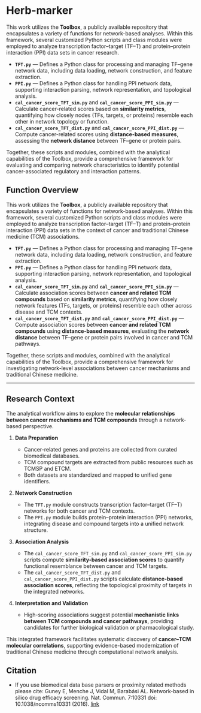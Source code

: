 # Herb-marker

This work utilizes the **Toolbox**, a publicly available repository that encapsulates a variety of functions for network-based analyses. Within this framework, several customized Python scripts and class modules were employed to analyze transcription factor–target (TF–T) and protein–protein interaction (PPI) data sets in cancer research.  

- **`TFT.py`** — Defines a Python class for processing and managing TF–gene network data, including data loading, network construction, and feature extraction.  
- **`PPI.py`** — Defines a Python class for handling PPI network data, supporting interaction parsing, network representation, and topological analysis.  
- **`cal_cancer_score_TFT_sim.py`** and **`cal_cancer_score_PPI_sim.py`** — Calculate cancer-related scores based on **similarity metrics**, quantifying how closely nodes (TFs, targets, or proteins) resemble each other in network topology or function.  
- **`cal_cancer_score_TFT_dist.py`** and **`cal_cancer_score_PPI_dist.py`** — Compute cancer-related scores using **distance-based measures**, assessing the **network distance** between TF–gene or protein pairs.  

Together, these scripts and modules, combined with the analytical capabilities of the Toolbox, provide a comprehensive framework for evaluating and comparing network characteristics to identify potential cancer-associated regulatory and interaction patterns.
## Function Overview

This work utilizes the **Toolbox**, a publicly available repository that encapsulates a variety of functions for network-based analyses. Within this framework, several customized Python scripts and class modules were employed to analyze transcription factor–target (TF–T) and protein–protein interaction (PPI) data sets in the context of cancer and traditional Chinese medicine (TCM) associations.  

- **`TFT.py`** — Defines a Python class for processing and managing TF–gene network data, including data loading, network construction, and feature extraction.  
- **`PPI.py`** — Defines a Python class for handling PPI network data, supporting interaction parsing, network representation, and topological analysis.  
- **`cal_cancer_score_TFT_sim.py`** and **`cal_cancer_score_PPI_sim.py`** — Calculate association scores between **cancer and related TCM compounds** based on **similarity metrics**, quantifying how closely network features (TFs, targets, or proteins) resemble each other across disease and TCM contexts.  
- **`cal_cancer_score_TFT_dist.py`** and **`cal_cancer_score_PPI_dist.py`** — Compute association scores between **cancer and related TCM compounds** using **distance-based measures**, evaluating the **network distance** between TF–gene or protein pairs involved in cancer and TCM pathways.  

Together, these scripts and modules, combined with the analytical capabilities of the Toolbox, provide a comprehensive framework for investigating network-level associations between cancer mechanisms and traditional Chinese medicine.

---

## Research Context

The analytical workflow aims to explore the **molecular relationships between cancer mechanisms and TCM compounds** through a network-based perspective.  

1. **Data Preparation**  
   - Cancer-related genes and proteins are collected from curated biomedical databases.  
   - TCM compound targets are extracted from public resources such as TCMSP and ETCM.  
   - Both datasets are standardized and mapped to unified gene identifiers.  

2. **Network Construction**  
   - The `TFT.py` module constructs transcription factor–target (TF–T) networks for both cancer and TCM contexts.  
   - The `PPI.py` module builds protein–protein interaction (PPI) networks, integrating disease and compound targets into a unified network structure.  

3. **Association Analysis**  
   - The `cal_cancer_score_TFT_sim.py` and `cal_cancer_score_PPI_sim.py` scripts compute **similarity-based association scores** to quantify functional resemblance between cancer and TCM targets.  
   - The `cal_cancer_score_TFT_dist.py` and `cal_cancer_score_PPI_dist.py` scripts calculate **distance-based association scores**, reflecting the topological proximity of targets in the integrated networks.  

4. **Interpretation and Validation**  
   - High-scoring associations suggest potential **mechanistic links between TCM compounds and cancer pathways**, providing candidates for further biological validation or pharmacological study.  

This integrated framework facilitates systematic discovery of **cancer–TCM molecular correlations**, supporting evidence-based modernization of traditional Chinese medicine through computational network analysis.


## Citation

* If you use biomedical data base parsers or proximity related methods please cite: Guney E, Menche J, Vidal M, Barab&aacute;si AL. Network-based in silico drug efficacy screening. Nat. Commun. 7:10331 doi: 10.1038/ncomms10331 (2016). [link](http://www.nature.com/ncomms/2016/160201/ncomms10331/full/ncomms10331.html)
